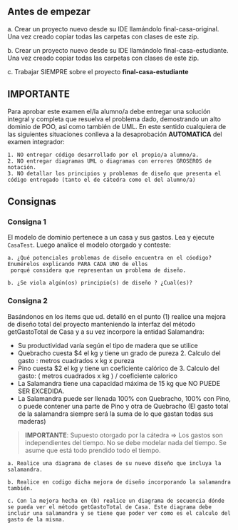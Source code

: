 ## Antes de empezar
 
a. Crear un proyecto nuevo desde su IDE llamándolo final-casa-original. Una vez creado copiar todas las carpetas con
 clases de este zip.
 
b. Crear un proyecto nuevo desde su IDE llamándolo final-casa-estudiante. Una vez creado copiar todas las carpetas con
 clases de este zip.
 
c. Trabajar SIEMPRE sobre el proyecto **final-casa-estudiante**


## IMPORTANTE

Para aprobar este examen el/la alumno/a debe entregar una solución integral y completa que resuelva el problema dado, demostrando un alto dominio de POO, así como también de UML.
En este sentido cualquiera de las siguientes situaciones conlleva a la desaprobación **AUTOMATICA** del examen integrador:

	1. NO entregar código desarrollado por el propio/a alumno/a.
	2. NO entregar diagramas UML o diagramas con errores GROSEROS de notación.
	3. NO detallar los principios y problemas de diseño que presenta el código entregado (tanto el de cátedra como el del alumno/a)

## Consignas

### Consigna 1
El modelo de dominio pertenece a un casa y sus gastos. Lea y ejecute `CasaTest`. Luego analice el modelo otorgado y conteste:

    a. ¿Qué potenciales problemas de diseño encuentra en el cóodigo? Enumérelos explicando PARA CADA UNO de ellos
	 porqué considera que representan un problema de diseño.
    
    b. ¿Se viola algún(os) principio(s) de diseño ? ¿Cual(es)? 
 
### Consigna 2
Basándonos en los items que ud. detalló en el punto (1) realice una mejora de diseño total del proyecto manteniendo la interfaz del método getGastoTotal de Casa y a su vez incorpore la entidad Salamandra:
 	
* Su productividad varía según el tipo de madera que se utilice
* Quebracho cuesta $4 el kg y tiene un grado de pureza 2. Calculo del gasto : metros cuadrados x kg x pureza
* Pino cuesta $2 el kg y tiene un coeficiente calórico de 3. Calculo del gasto: ( metros cuadrados x kg ) / coeficiente calorico
* La Salamandra tiene una capacidad máxima de 15 kg que NO PUEDE SER EXCEDIDA.
* La Salamandra puede ser llenada 100% con Quebracho, 100% con Pino, o puede contener una parte de Pino y otra de Quebracho (El gasto total de la salamandra siempre será la suma de lo que gastan todas sus maderas)

> **IMPORTANTE**: Supuesto otorgado por la cátedra => Los gastos son independientes del tiempo. No se debe modelar nada del tiempo. Se asume que está todo prendido todo el tiempo.

    a. Realice una diagrama de clases de su nuevo diseño que incluya la salamandra.
    
    b. Realice en codigo dicha mejora de diseño incorporando la salamandra también.

    c. Con la mejora hecha en (b) realice un diagrama de secuencia dónde se pueda ver el método getGastoTotal de Casa. Este diagrama debe incluir una salamandra y se tiene que poder ver como es el calculo del gasto de la misma.